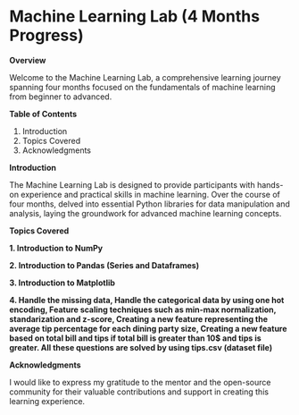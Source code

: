# Machine Learning Lab (4 Months Progress)

__Overview__

Welcome to the Machine Learning Lab, a comprehensive learning journey spanning four months focused on the fundamentals of machine learning from beginner to advanced.

__Table of Contents__

1. Introduction
2. Topics Covered
3. Acknowledgments

**Introduction**

The Machine Learning Lab is designed to provide participants with hands-on experience and practical skills in machine learning. 
Over the course of four months, delved into essential Python libraries for data manipulation and analysis, laying the groundwork for
advanced machine learning concepts.

**Topics Covered**

**1. Introduction to NumPy**

**2. Introduction to Pandas (Series and Dataframes)**

**3. Introduction to Matplotlib**

**4. Handle the missing data, 
     Handle the categorical data by using one hot encoding,
     Feature scaling techniques such as min-max normalization, standarization and z-score,
     Creating a new feature representing the average tip percentage for each dining party size,
     Creating a new feature based on total bill and tips if total bill is greater than 10$ and tips is greater.
     All these questions are solved by using tips.csv (dataset file)**

**Acknowledgments**

I would like to express my gratitude to the mentor and the open-source community for their valuable contributions and support in creating
this learning experience.
